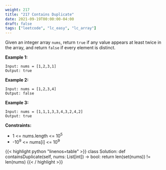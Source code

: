 ```yaml
---
weight: 217
title: "217 Contains Duplicate"
date: 2021-09-19T00:00:00-04:00
draft: false
tags: ["leetcode", "lc_easy", "lc_array"]
---
```


Given an integer array `nums`, return `true` if any value appears at least twice in the array, and return `false` if every element is distinct.

**Example 1:**
```
Input: nums = [1,2,3,1]
Output: true
```
**Example 2:**
```
Input: nums = [1,2,3,4]
Output: false
```
**Example 3:**
```
Input: nums = [1,1,1,3,3,4,3,2,4,2]
Output: true
```

**Constraints:**
- 1 <= nums.length <= 10<sup>5</sup>
- -10<sup>9</sup> <= nums[i] <= 10<sup>9</sup>

<div class="tabs"></div>
<div class="tab-content">
<div id="python" class="lang">
{{< highlight python "linenos=table" >}}
class Solution:
    def containsDuplicate(self, nums: List[int]) -> bool:
        return len(set(nums)) != len(nums)
{{< / highlight >}}
</div>
</div>
